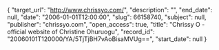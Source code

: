 {
  "target_url": "http://www.chrissyo.com/", 
  "description": "", 
  "end_date": null, 
  "date": "2006-01-01T12:00:00", 
  "slug": 66158740, 
  "subject": null, 
  "publisher": "chrissyo.com", 
  "open_access": true, 
  "title": "Chrissy O - official website of Christine Ohuruogu", 
  "record_id": "20060101T120000/YA/5TjTjBH7vAoBisaMVUg==", 
  "start_date": null
}


